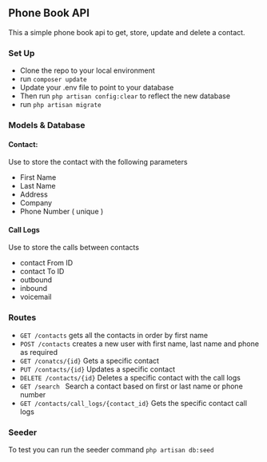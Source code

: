 ## Phone Book API

This a simple phone book api to get, store, update and delete a contact. 

### Set Up

* Clone the repo to your local environment
* run ```composer update```
* Update your .env file to point to your database
* Then run ```php artisan config:clear``` to reflect the new database
* run ```php artisan migrate```
### Models & Database

#### Contact: 
Use to store the contact with the following parameters
* First Name
* Last Name
* Address
* Company
* Phone Number ( unique )


#### Call Logs
Use to store the calls between contacts

* contact From ID
* contact To ID
* outbound 
* inbound 
* voicemail 

### Routes

* ```GET /contacts``` gets all the contacts in order by first name
* ```POST /contacts```  creates a new user with first name, last name and phone as required
* ```GET /conatcs/{id}``` Gets a specific contact
* ```PUT /contacts/{id}``` Updates a specific contact
* ```DELETE /contacts/{id}``` Deletes a specific contact with the call logs
* ```GET /search ``` Search a contact based on first or last name or phone number
* ```GET /contacts/call_logs/{contact_id}``` Gets the specific contact call logs

### Seeder

To test you can run the seeder command
```php artisan db:seed```
